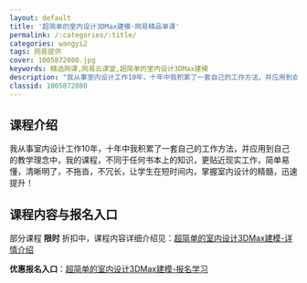 ```yaml
---
layout: default
title: '超简单的室内设计3DMax建模-网易精品单课'
permalink: /:categories/:title/
categories: wangyi2
tags: 网易提供
cover: 1005872080.jpg
keywords: 精选网课,网易云课堂,超简单的室内设计3DMax建模
description: "我从事室内设计工作10年，十年中我积累了一套自己的工作方法，并应用到自己的教学理念中，我的课程，不同于任何书本上的知识，更贴近现实工作，简单易懂，清晰明了，不拖沓，不冗长，让学生在短时间内，"
classid: 1005872080
---
```


## 课程介绍

我从事室内设计工作10年，十年中我积累了一套自己的工作方法，并应用到自己的教学理念中，我的课程，不同于任何书本上的知识，更贴近现实工作，简单易懂，清晰明了，不拖沓，不冗长，让学生在短时间内，掌握室内设计的精髓，迅速提升！

## 课程内容与报名入口

部分课程 **限时** 折扣中，课程内容详细介绍见：[超简单的室内设计3DMax建模-详情介绍](https://study.163.com/course/introduction/1005872080.htm?share=1&shareId=1025206652&utm_campaign=share&utm_medium=iphoneShare&utm_source=&utm_u=1025206652)

**优惠报名入口**：[超简单的室内设计3DMax建模-报名学习](https://study.163.com/course/introduction/1005872080.htm?share=1&shareId=1025206652&utm_campaign=share&utm_medium=iphoneShare&utm_source=&utm_u=1025206652)

